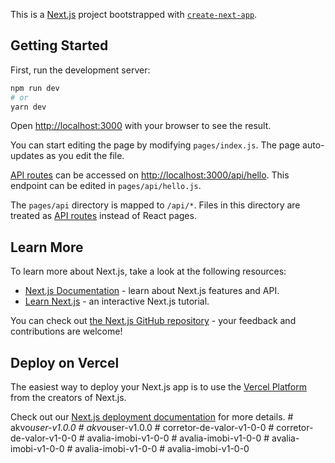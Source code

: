 This is a [Next.js](https://nextjs.org/) project bootstrapped with [`create-next-app`](https://github.com/vercel/next.js/tree/canary/packages/create-next-app).

## Getting Started

First, run the development server:

```bash
npm run dev
# or
yarn dev
```

Open [http://localhost:3000](http://localhost:3000) with your browser to see the result.

You can start editing the page by modifying `pages/index.js`. The page auto-updates as you edit the file.

[API routes](https://nextjs.org/docs/api-routes/introduction) can be accessed on [http://localhost:3000/api/hello](http://localhost:3000/api/hello). This endpoint can be edited in `pages/api/hello.js`.

The `pages/api` directory is mapped to `/api/*`. Files in this directory are treated as [API routes](https://nextjs.org/docs/api-routes/introduction) instead of React pages.

## Learn More

To learn more about Next.js, take a look at the following resources:

- [Next.js Documentation](https://nextjs.org/docs) - learn about Next.js features and API.
- [Learn Next.js](https://nextjs.org/learn) - an interactive Next.js tutorial.

You can check out [the Next.js GitHub repository](https://github.com/vercel/next.js/) - your feedback and contributions are welcome!

## Deploy on Vercel

The easiest way to deploy your Next.js app is to use the [Vercel Platform](https://vercel.com/new?utm_medium=default-template&filter=next.js&utm_source=create-next-app&utm_campaign=create-next-app-readme) from the creators of Next.js.

Check out our [Next.js deployment documentation](https://nextjs.org/docs/deployment) for more details.
#   a k v o _ u s e r - v 1 . 0 . 0  
 #   a k v o _ u s e r - v 1 . 0 . 0  
 #   c o r r e t o r - d e - v a l o r - v 1 - 0 - 0  
 #   c o r r e t o r - d e - v a l o r - v 1 - 0 - 0  
 #   a v a l i a - i m o b i - v 1 - 0 - 0  
 #   a v a l i a - i m o b i - v 1 - 0 - 0  
 #   a v a l i a - i m o b i - v 1 - 0 - 0  
 #   a v a l i a - i m o b i - v 1 - 0 - 0  
 #   a v a l i a - i m o b i - v 1 - 0 - 0  
 